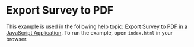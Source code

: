 # Export Survey to PDF

This example is used in the following help topic: [Export Survey to PDF in a JavaScript Application](https://surveyjs.io/pdf-generator/documentation/get-started-html-css-javascript). To run the example, open `index.html` in your browser.